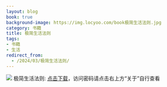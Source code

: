 ```yaml
---
layout: blog
book: true
background-image: https://img.locyoo.com/book极简生活法则.jpg
category: 书籍
title: 极简生活法则
tags:
- 书籍
- 生活
redirect_from:
  - /2024/03/极简生活法则/
---
```

![](https://img.locyoo.com/book极简生活法则.jpg)
极简生活法则: <a name = "ref1" href="https://url18.ctfile.com/f/50983618-1380724636-c23468?p=3619">点击下载</a>，访问密码请点击右上方“关于”自行查看
